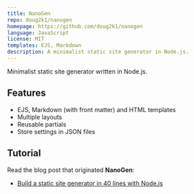 ```yaml
---
title: NanoGen
repo: doug2k1/nanogen
homepage: https://github.com/doug2k1/nanogen
language: JavaScript
license: MIT
templates: EJS, Markdown
description: A minimalist static site generator in Node.js.
---
```


Minimalist static site generator written in Node.js.

## Features

* EJS, Markdown (with front matter) and HTML templates
* Multiple layouts
* Reusable partials
* Store settings in JSON files

## Tutorial

Read the blog post that originated **NanoGen**:

* [Build a static site generator in 40 lines with Node.js](https://medium.com/douglas-matoso-english/build-static-site-generator-nodejs-8969ebe34b22)
